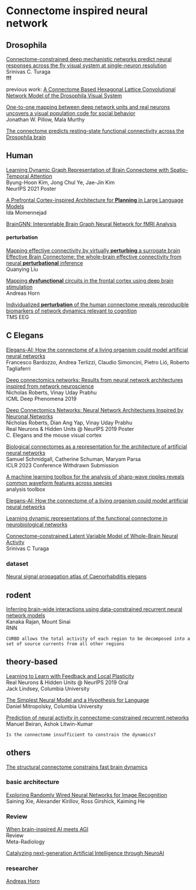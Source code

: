 # Connectome inspired neural network

## Drosophila
[Connectome-constrained deep mechanistic networks predict neural responses across the fly visual system at single-neuron resolution](https://doi.org/10.1101/2023.03.11.532232)    
Srinivas C. Turaga  
**!!!**

previous work: [A Connectome Based Hexagonal Lattice Convolutional Network Model of the Drosophila Visual System](https://arxiv.org/abs/1806.04793)



[One-to-one mapping between deep network units and real neurons uncovers a visual population code for social behavior](https://www.biorxiv.org/content/10.1101/2022.07.18.500505v2)  
Jonathan W. Pillow, Mala Murthy


[The connectome predicts resting-state functional connectivity across the Drosophila brain](https://www.sciencedirect.com/science/article/pii/S0960982221003432)


## Human 
[Learning Dynamic Graph Representation of Brain Connectome with Spatio-Temporal Attention](https://openreview.net/forum?id=X7GEA3KiJiH)  
Byung-Hoon Kim, Jong Chul Ye, Jae-Jin Kim  
NeurIPS 2021 Poster




[A Prefrontal Cortex-inspired Architecture for **Planning** in Large Language Models](https://arxiv.org/abs/2310.00194)  
Ida Momennejad

[BrainGNN: Interpretable Brain Graph Neural Network for fMRI Analysis](https://www.sciencedirect.com/science/article/pii/S1361841521002784)



#### perturbation
[Mapping effective connectivity by virtually **perturbing** a surrogate brain](https://arxiv.org/abs/2301.00148)  
[Effective Brain Connectome: the whole-brain effective connectivity from neural **perturbational** inference](https://arxiv.org/abs/2301.00148v1)  
Quanying Liu

[Mapping **dysfunctional** circuits in the frontal cortex using deep brain stimulation](https://www.nature.com/articles/s41593-024-01570-1)   
Andreas Horn

[Individualized **perturbation** of the human connectome reveals reproducible biomarkers of network dynamics relevant to cognition](https://www.pnas.org/doi/full/10.1073/pnas.1911240117)  
TMS EEG



## C Elegans
[Elegans-AI: How the connectome of a living organism could model artificial neural networks](https://www.sciencedirect.com/science/article/pii/S0925231224003692)  
Francesco Bardozzo, Andrea Terlizzi, Claudio Simoncini, Pietro Lió, Roberto Tagliaferri

[Deep connectomics networks: Results from neural network architectures inspired from network neuroscience](https://openreview.net/forum?id=HygPD4H22N)    
Nicholas Roberts, Vinay Uday Prabhu  
ICML Deep Phenomena 2019

[Deep Connectomics Networks: Neural Network Architectures Inspired by Neuronal Networks](https://openreview.net/forum?id=BJg6EmYL8B)  
Nicholas Roberts, Dian Ang Yap, Vinay Uday Prabhu    
Real Neurons & Hidden Units @ NeurIPS 2019 Poster  
C. Elegans and the mouse visual cortex

[Biological connectomes as a representation for the architecture of artificial neural networks](https://arxiv.org/abs/2209.14406)   
Samuel Schmidgall, Catherine Schuman, Maryam Parsa  
ICLR 2023 Conference Withdrawn Submission   

[A machine learning toolbox for the analysis of sharp-wave ripples reveals common waveform features across species](https://www.nature.com/articles/s42003-024-05871-w)  
analysis toolbox

[Elegans-AI: How the connectome of a living organism could model artificial neural networks](https://www.sciencedirect.com/science/article/pii/S0925231224003692)


[Learning dynamic representations of the functional connectome in neurobiological networks](https://arxiv.org/abs/2402.14102v2)

[Connectome-constrained Latent Variable Model of Whole-Brain Neural Activity ](https://openreview.net/forum?id=CJzi3dRlJE-)  
Srinivas C Turaga

### dataset
[Neural signal propagation atlas of Caenorhabditis elegans](https://www.nature.com/articles/s41586-023-06683-4)



## rodent

[Inferring brain-wide interactions using data-constrained recurrent neural network models](https://www.biorxiv.org/content/10.1101/2020.12.18.423348v2)  
Kanaka Rajan, Mount Sinai  
RNN  
```
CURBD allows the total activity of each region to be decomposed into a set of source currents from all other regions
```
## theory-based
[Learning to Learn with Feedback and Local Plasticity](https://openreview.net/forum?id=HklfNQFL8H)  
Real Neurons & Hidden Units @ NeurIPS 2019 Oral  
Jack Lindsey, Columbia University  

[The Simplest Neural Model and a Hypothesis for Language](https://www.youtube.com/watch?v=Cn2HYpWg3GE&t=1404s&ab_channel=MITCBMM)  
Daniel Mitropolsky, Columbia University  


[Prediction of neural activity in connectome-constrained recurrent networks](https://www.biorxiv.org/content/10.1101/2024.02.22.581667v1)  
Manuel Beiran, Ashok Litwin-Kumar

```
Is the connectome insufficient to constrain the dynamics?
```


## others
[The structural connectome constrains fast brain dynamics](https://elifesciences.org/articles/67400)


### basic architecture
[Exploring Randomly Wired Neural Networks for Image Recognition](https://arxiv.org/abs/1904.01569)  
Saining Xie, Alexander Kirillov, Ross Girshick, Kaiming He

### Review
[When brain-inspired AI meets AGI](https://www.sciencedirect.com/science/article/pii/S295016282300005X)  
Review  
Meta-Radiology  

[Catalyzing next-generation Artificial Intelligence through NeuroAI](https://www.nature.com/articles/s41467-023-37180-x)




### researcher
[Andreas Horn](http://www.netstim.org/)


